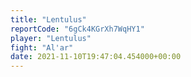 ```yaml
---
title: "Lentulus"
reportCode: "6gCk4KGrXh7WqHY1"
player: "Lentulus"
fight: "Al'ar"
date: 2021-11-10T19:47:04.454000+00:00
---
```


